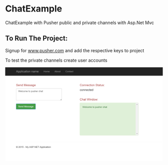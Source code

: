 # ChatExample
ChatExample with Pusher public and private channels with Asp.Net Mvc

## To Run The Project:
Signup for www.pusher.com
and add the respective keys to project

To test the private channels create user accounts


![alt tag](https://raw.githubusercontent.com/rangav/ChatExample/master/pusher.PNG)


